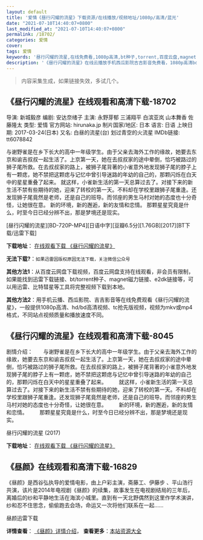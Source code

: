 ```yaml
---
layout: default
title: '爱情《昼行闪耀的流星》下载资源/在线播放/视频地址/1080p/高清/蓝光'
date: "2021-07-10T14:40:07+0800"
last_modified_at: "2021-07-10T14:40:07+0800"
permalink: /18702/
categories: 爱情
cover:
tags: 爱情
keywords: '昼行闪耀的流星,在线免费看,1080p高清,bt种子,torrent,百度云盘,magnet,磁力链,迅雷下载资源'
description: '《昼行闪耀的流星》在线云播放手机西瓜影院吉吉影音免费看，1080p高清bd/hd未删减完整版和tc抢先枪版，mkv/mp4格式，附带bt/torrent种子、magnet/磁力链、百度云盘、网盘资源迅雷下载链接'
---
```


>内容采集生成，如果链接失效，多试几个。


## 《昼行闪耀的流星》在线观看和高清下载-18702

导演: 新城毅彦 编剧: 安达奈绪子 主演: 永野芽郁 三浦翔平 白滨亚岚 山本舞香 佐藤隆太 类型: 爱情 官方网站: hirunaka.jp 制片国家/地区: 日本 语言: 日语 上映日期: 2017-03-24(日本) 又名: 白昼的流星(台) 划过青空的火流星 IMDb链接: tt6078842

与谢野雀是在乡下长大的高中一年级学生。由于父亲去海外工作的缘故，她要去东京和谕吉叔叔一起生活了。上京第一天，她在去叔叔家的途中晕倒，恰巧被路过的狮子尾所救。在去叔叔家的路上，被狮子尾背著的小雀意外地发现狮子尾的脖子上有一颗痣，她不禁把这颗痣与记忆中曾引导迷路的年幼的自己的，那颗闪烁在白天中的星星重叠了起来。 就这样，小雀新生活的第一天总算过去了。对接下来的新生活不禁有些期待的她，迎来了转校的第一天。不料却在学校里跟狮子尾重逢。还发现狮子尾竟然是老师，还是自己的班导。而邻座的男生马村对她的态度也十分奇怪，让她很在意。 新的环境，新的邂逅，新的友情和恋情。 那颗星星究竟是什么，时至今日已经分辨不出，那是梦境还是现实。


[昼行闪耀的流星][BD-720P-MP4][日语中字][豆瓣6.5分][1.76GB][2017][BT下载/迅雷下载]

**下载地址**： [在线观看下载 《昼行闪耀的流星》](https://www.btdx8.com/torrent/zxsydlx_2017.html) 


**无法下载?**：`如果迅雷因版权原因无法下载，关注微信公众号 `

**其他方法1**：从百度云网盘下载视频，百度云网盘支持在线观看，非会员有限制，如果能找到迅雷下载链接、bt/torrent种子、magnet磁力链接、e2dk链接等，可以用迅雷、比特彗星等工具将完整视频下载到本地。

**其他方法2**：用手机云播、西瓜影院、吉吉影音等在线免费观看《昼行闪耀的流星》，一般提供1080p高清、hd/bd高清视频、tc抢先版视频，视频为mkv或mp4格式，不同站点视频质量和播放速度不同。


## 《昼行闪耀的流星》在线观看和高清下载-8045

剧情介绍：　　与谢野雀是在乡下长大的高中一年级学生。由于父亲去海外工作的缘故，她要去东京和谕吉叔叔一起生活了。上京第一天，她在去叔叔家的途中晕倒，恰巧被路过的狮子尾所救。在去叔叔家的路上，被狮子尾背著的小雀意外地发现狮子尾的脖子上有一颗痣，她不禁把这颗痣与记忆中曾引导迷路的年幼的自己的，那颗闪烁在白天中的星星重叠了起来。 　　就这样，小雀新生活的第一天总算过去了。对接下来的新生活不禁有些期待的她，迎来了转校的第一天。不料却在学校里跟狮子尾重逢。还发现狮子尾竟然是老师，还是自己的班导。而邻座的男生马村对她的态度也十分奇怪，让她很在意。 　　新的环境，新的邂逅，新的友情和恋情。 　　那颗星星究竟是什么，时至今日已经分辨不出，那是梦境还是现实。


昼行闪耀的流星 (2017)

**下载地址**： [在线观看下载 《昼行闪耀的流星》](https://www.btbtdy.me/btdy/dy11731.html) 


## 《昼颜》在线观看和高清下载-16829

《昼颜》是西谷弘执导的爱情电影，由上户彩主演，斋藤工、伊藤步 、平山浩行共演，该片是2014年电视剧《昼颜》的续集，故事发生在电视剧结局的三年后，离婚后的纱和平静地生活在海滨小城里。直到有一天北野偶然到这里作学术演讲，纱和忍不住思念，偷偷跑去会场，命运又一次将他们联系在一起……


昼颜迅雷下载

**详情查看**： [《昼颜》详情介绍](/movie/16829/)， **查看更多**：[本站资源大全](/movie/t/all/)

